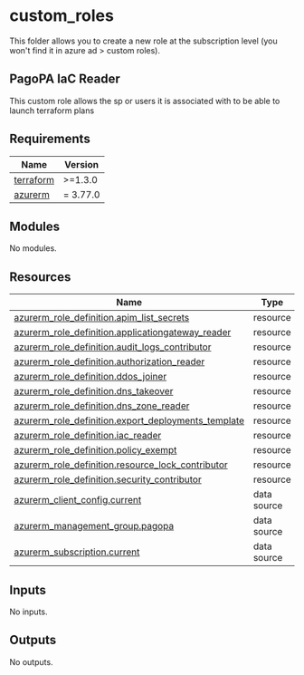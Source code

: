 # custom_roles

This folder allows you to create a new role at the subscription level (you won't find it in azure ad > custom roles).

## PagoPA IaC Reader

This custom role allows the sp or users it is associated with to be able to launch terraform plans

<!-- markdownlint-disable -->
<!-- BEGIN_TF_DOCS -->
## Requirements

| Name | Version |
|------|---------|
| <a name="requirement_terraform"></a> [terraform](#requirement\_terraform) | >=1.3.0 |
| <a name="requirement_azurerm"></a> [azurerm](#requirement\_azurerm) | = 3.77.0 |

## Modules

No modules.

## Resources

| Name | Type |
|------|------|
| [azurerm_role_definition.apim_list_secrets](https://registry.terraform.io/providers/hashicorp/azurerm/3.77.0/docs/resources/role_definition) | resource |
| [azurerm_role_definition.applicationgateway_reader](https://registry.terraform.io/providers/hashicorp/azurerm/3.77.0/docs/resources/role_definition) | resource |
| [azurerm_role_definition.audit_logs_contributor](https://registry.terraform.io/providers/hashicorp/azurerm/3.77.0/docs/resources/role_definition) | resource |
| [azurerm_role_definition.authorization_reader](https://registry.terraform.io/providers/hashicorp/azurerm/3.77.0/docs/resources/role_definition) | resource |
| [azurerm_role_definition.ddos_joiner](https://registry.terraform.io/providers/hashicorp/azurerm/3.77.0/docs/resources/role_definition) | resource |
| [azurerm_role_definition.dns_takeover](https://registry.terraform.io/providers/hashicorp/azurerm/3.77.0/docs/resources/role_definition) | resource |
| [azurerm_role_definition.dns_zone_reader](https://registry.terraform.io/providers/hashicorp/azurerm/3.77.0/docs/resources/role_definition) | resource |
| [azurerm_role_definition.export_deployments_template](https://registry.terraform.io/providers/hashicorp/azurerm/3.77.0/docs/resources/role_definition) | resource |
| [azurerm_role_definition.iac_reader](https://registry.terraform.io/providers/hashicorp/azurerm/3.77.0/docs/resources/role_definition) | resource |
| [azurerm_role_definition.policy_exempt](https://registry.terraform.io/providers/hashicorp/azurerm/3.77.0/docs/resources/role_definition) | resource |
| [azurerm_role_definition.resource_lock_contributor](https://registry.terraform.io/providers/hashicorp/azurerm/3.77.0/docs/resources/role_definition) | resource |
| [azurerm_role_definition.security_contributor](https://registry.terraform.io/providers/hashicorp/azurerm/3.77.0/docs/resources/role_definition) | resource |
| [azurerm_client_config.current](https://registry.terraform.io/providers/hashicorp/azurerm/3.77.0/docs/data-sources/client_config) | data source |
| [azurerm_management_group.pagopa](https://registry.terraform.io/providers/hashicorp/azurerm/3.77.0/docs/data-sources/management_group) | data source |
| [azurerm_subscription.current](https://registry.terraform.io/providers/hashicorp/azurerm/3.77.0/docs/data-sources/subscription) | data source |

## Inputs

No inputs.

## Outputs

No outputs.
<!-- END_TF_DOCS -->
